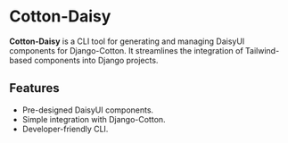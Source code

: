 # Cotton-Daisy

**Cotton-Daisy** is a CLI tool for generating and managing DaisyUI components for Django-Cotton. It streamlines the integration of Tailwind-based components into Django projects.

## Features
- Pre-designed DaisyUI components.
- Simple integration with Django-Cotton.
- Developer-friendly CLI.